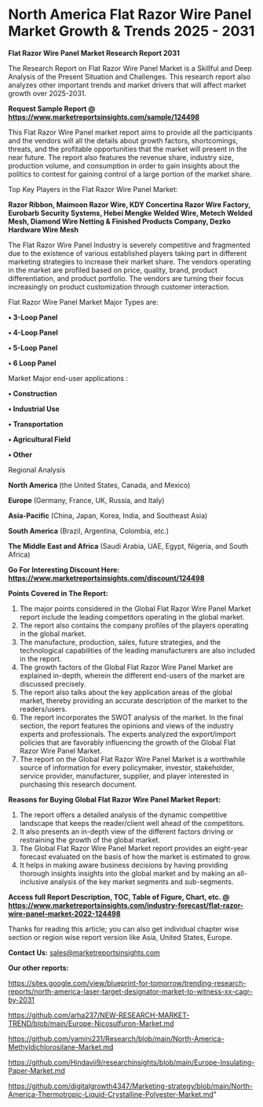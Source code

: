 # North America Flat Razor Wire Panel Market Growth & Trends 2025 - 2031

<strong>Flat Razor Wire Panel Market Research Report 2031</strong>

The Research Report on Flat Razor Wire Panel Market is a Skillful and Deep Analysis of the Present Situation and Challenges. This research report also analyzes other important trends and market drivers that will affect market growth over 2025-2031.

<strong>Request Sample Report @ <a href=https://www.marketreportsinsights.com/sample/124498>https://www.marketreportsinsights.com/sample/124498</a></strong>

This Flat Razor Wire Panel market report aims to provide all the participants and the vendors will all the details about growth factors, shortcomings, threats, and the profitable opportunities that the market will present in the near future. The report also features the revenue share, industry size, production volume, and consumption in order to gain insights about the politics to contest for gaining control of a large portion of the market share.

Top Key Players in the Flat Razor Wire Panel Market:

<strong>Razor Ribbon, Maimoon Razor Wire, KDY Concertina Razor Wire Factory, Eurobarb Security Systems, Hebei Mengke Welded Wire, Metech Welded Mesh, Diamond Wire Netting & Finished Products Company, Dezko Hardware Wire Mesh</strong>

The Flat Razor Wire Panel Industry is severely competitive and fragmented due to the existence of various established players taking part in different marketing strategies to increase their market share. The vendors operating in the market are profiled based on price, quality, brand, product differentiation, and product portfolio. The vendors are turning their focus increasingly on product customization through customer interaction.

Flat Razor Wire Panel Market Major Types are:

<strong>• 3-Loop Panel

• 4-Loop Panel

• 5-Loop Panel

• 6 Loop Panel</strong>

Market Major end-user applications :

<strong>• Construction

• Industrial Use

• Transportation

• Agricultural Field

• Other</strong>

Regional Analysis

</u><strong><b>North America</b></strong> (the United States, Canada, and Mexico)

<strong><b>Europe </b></strong>(Germany, France, UK, Russia, and Italy)

<strong><b>Asia-Pacific</b></strong> (China, Japan, Korea, India, and Southeast Asia)

<strong><b>South America</b></strong> (Brazil, Argentina, Colombia, etc.)

<strong><b>The Middle East and Africa</b></strong> (Saudi Arabia, UAE, Egypt, Nigeria, and South Africa)

<strong>Go For Interesting Discount Here: <a href=https://www.marketreportsinsights.com/discount/124498>https://www.marketreportsinsights.com/discount/124498</a></strong>

<strong>Points Covered in The Report:</strong>
<ol>
  <li>The major points considered in the Global Flat Razor Wire Panel Market report include the leading competitors operating in the global market.</li>
  <li>The report also contains the company profiles of the players operating in the global market.</li>
  <li>The manufacture, production, sales, future strategies, and the technological capabilities of the leading manufacturers are also included in the report.</li>
  <li>The growth factors of the Global Flat Razor Wire Panel Market are explained in-depth, wherein the different end-users of the market are discussed precisely.</li>
  <li>The report also talks about the key application areas of the global market, thereby providing an accurate description of the market to the readers/users.</li>
  <li>The report incorporates the SWOT analysis of the market. In the final section, the report features the opinions and views of the industry experts and professionals. The experts analyzed the export/import policies that are favorably influencing the growth of the Global Flat Razor Wire Panel Market.</li>
  <li>The report on the Global Flat Razor Wire Panel Market is a worthwhile source of information for every policymaker, investor, stakeholder, service provider, manufacturer, supplier, and player interested in purchasing this research document.</li>
</ol>
<strong>Reasons for Buying Global Flat Razor Wire Panel Market Report:</strong>

<ol>
  <li>The report offers a detailed analysis of the dynamic competitive landscape that keeps the reader/client well ahead of the competitors.</li>
  <li>It also presents an in-depth view of the different factors driving or restraining the growth of the global market.</li>
  <li>The Global Flat Razor Wire Panel Market report provides an eight-year forecast evaluated on the basis of how the market is estimated to grow.</li>
  <li>It helps in making aware business decisions by having providing thorough insights insights into the global market and by making an all-inclusive analysis of the key market segments and sub-segments.</li>
</ol>
<strong>Access full Report Description, TOC, Table of Figure, Chart, etc. @ <a href=https://www.marketreportsinsights.com/industry-forecast/flat-razor-wire-panel-market-2022-124498>https://www.marketreportsinsights.com/industry-forecast/flat-razor-wire-panel-market-2022-124498</a></strong>


Thanks for reading this article; you can also get individual chapter wise section or region wise report version like Asia, United States, Europe.

<strong>Contact Us:</strong>
sales@marketreportsinsights.com

<strong>Our other reports:</strong>

<a href=https://sites.google.com/view/blueprint-for-tomorrow/trending-research-reports/north-america-laser-target-designator-market-to-witness-xx-cagr-by-2031>https://sites.google.com/view/blueprint-for-tomorrow/trending-research-reports/north-america-laser-target-designator-market-to-witness-xx-cagr-by-2031</a>

<a href=https://github.com/arha237/NEW-RESEARCH-MARKET-TREND/blob/main/Europe-Nicosulfuron-Market.md>https://github.com/arha237/NEW-RESEARCH-MARKET-TREND/blob/main/Europe-Nicosulfuron-Market.md</a>

<a href=https://github.com/yamini231/Research/blob/main/North-America-Methyldichlorosilane-Market.md>https://github.com/yamini231/Research/blob/main/North-America-Methyldichlorosilane-Market.md</a>

<a href=https://github.com/Hindavii9/researchinsights/blob/main/Europe-Insulating-Paper-Market.md>https://github.com/Hindavii9/researchinsights/blob/main/Europe-Insulating-Paper-Market.md</a>

<a href=https://github.com/digitalgrowth4347/Marketing-strategy/blob/main/North-America-Thermotropic-Liquid-Crystalline-Polyester-Market.md>https://github.com/digitalgrowth4347/Marketing-strategy/blob/main/North-America-Thermotropic-Liquid-Crystalline-Polyester-Market.md</a>"
